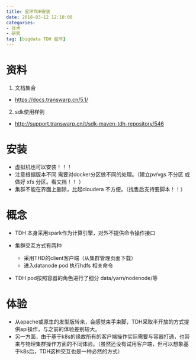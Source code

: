 ```yaml
---
title: 星环TDH安装
date: 2018-03-12 12:10:00
categories: 
- 技术
- 研究
tag: [bigdata TDH 星环]
---
```

# 资料
 
1. 文档集合
- https://docs.transwarp.cn/5.1/
2. sdk使用样例
- http://support.transwarp.cn/t/sdk-maven-tdh-repository/546

# 安装

- 虚拟机也可以安装！！！
- 注意根据版本不同 需要对docker分区做不同的处理。（建立pv/vgs 不分区 或 做好 xfs 分区。看文档！！ ）
- 集群不能在界面上删除，比起cloudera 不方便。（找售后支持要脚本！！）

# 概念
- TDH 本身采用spark作为计算引擎，对外不提供命令操作接口
- 集群交互方式有两种
    - 采用THD的client客户端（从集群管理页面下载）
    - 进入datanode pod 执行hdfs 相关命令

- TDH pod按照容器的角色进行了细分 data/yarn/nodenode/等
<!-- more -->

# 体验
- 从apache或原生的发型版转来，会感觉束手束脚，TDH采取半开放的方式提供api操作，与之前的体验差别较大。
- 另一方面，由于基于k8s的缘故所有的客户端操作实际需要与容器打通，也带来与物理集群操作方面的不同体验。（虽然还没有试用客户端，但可以想象基于k8s后，TDH这种交互也是一种必然的方式）